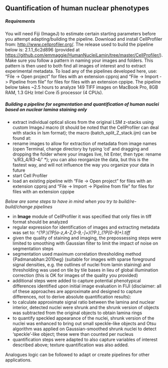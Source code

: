 ## Quantification of human nuclear phenotypes   

##### Requirements    
You will need Fiji (ImageJ) to estimate certain starting parameters before you attempt adapting/building the pipeline. 
Download and install CellProfiler from: http://www.cellprofiler.org/. The release used to build the pipeline below is: 2.1.1_6c2d896 (provided at https://github.com/emmaggie/HumanNucleiLamin/tree/master/CellProfiler/). 
Make sure you follow a pattern in naming your images and folders. This pattern is then used to both find all images of interest and to extract experimental metadata.
To load any of the pipelines developed here, use: “File -> Open project” for files with an extension cpproj and “File -> Import -> Pipeline from file” for files for files with an extension cppipe.
The pipeline below takes ~2.5 hours to analyze 149 TIFF images on MacBook Pro, 8GB RAM, 1.3 GHz Intel Core i5 processor (4 CPUs).

##### Building a pipeline for segmentation and quantification of human nuclei based on nuclear lamina staining only  
- extract individual optical slices from the original LSM z-stacks using custom ImageJ macro (it should be noted that the CellProfiler can deal with stacks in lsm format); the macro (batch_split_Z_stack.ijm) can be found at: 
- rename images to allow for extraction of metadata from image names (open Terminal, change directory by typing ‘cd’ and dragging and dropping the folder where your images live, hit Enter, then type: rename 's/R3_4/R3-4/' *); you can also reorganize the data, but this is the fastest way, and will not influence the way you organize your data in future
- start Cell Profiler
- load an existing pipeline with  “File -> Open project” for files with an extension cpproj and “File -> Import -> Pipeline from file” for files for files with an extension cppipe

*Below are some steps to have in mind when you try to build/re-build/change pipelines*    

- in **Image** module of CellProfiler it was specified that only files in tiff format should be analyzed
- regular expression for identification of images and extracting metadata was set to:  *^(?P<ExperimentID>.*)_(?P<Treatment>[a-z,A-Z,0-9,-]+)_(?P<Stain>.*)_(?P<ImageID>[0-9]+).tiff*
- given the quality of staining and imaging, the prepossessing steps were limited to  smoothing with Gaussian filter to limit the impact of noise on segmentation steps
- segmentation used maximum correlation thresholding method {Padmanabhan:2010wg} (suitable for images with sparse foreground signal densities, e.g. the outlines of nuclei from lamin staining) and thresholding was used on tile by tile bases in lieu of global illumination correction (this is OK for images of the quality you provided)
- additional steps were added to capture potential phenotypical differences identified upon initial image evaluation in FIJI (disclaimer: all of these approaches are approximate and designed to capture differences, not to derive absolute quantification results):
- to calculate approximate signal ratio between the lamina and nuclear interior, detected nuclei were shrunk and the shrunk version of objects was subtracted from the original objects to obtain lamina rings
- to quantify speckled appearance of the nuclei, shrunk version of the nuclei was enhanced to bring out small speckle-like objects and Otsu algorithm was applied on Gaussian-smoothed shrunk nuclei to detect ‘speckle’-like object; these were than counted per nucleus 
- quantification steps were adapted to also capture variables of interest described above; texture quantification was also added.

Analogues logic can be followed to adapt or create pipelines for other applications.



